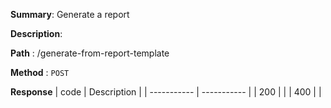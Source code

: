 **Summary**: Generate a report

**Description**:

**Path** : /generate-from-report-template

**Method** : `POST`

**Response**
| code      | Description |
| ----------- | ----------- |
|  200   |       |
|  400   |       |

